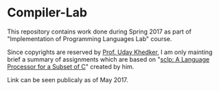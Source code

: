 # Compiler-Lab

This repository contains work done during Spring 2017 as part of "Implementation of Programming Languages Lab" course.

Since copyrights are reserved by [Prof. Uday Khedker](https://www.cse.iitb.ac.in/~uday/), I am only mainting brief a summary of assignments which are based on "[sclp: A Language Processor for a Subset of C](www.cse.iitb.ac.in/~uday/sclp-web/)" created by him. 

Link can be seen publicaly as of May 2017.
